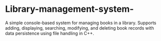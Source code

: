 # Library-management-system-
A simple console-based system for managing books in a library. Supports adding, displaying, searching, modifying, and deleting book records with data persistence using file handling in C++.
